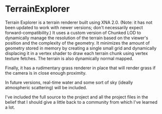 TerrainExplorer
===============

Terrain Explorer is a terrain renderer built using XNA 2.0. (Note: it has not been updated to work with newer versions; don't necessarily expect forward-compatibility.) It uses a custom version of Chunked LOD to dynamically manage the resolution of the terrain based on the viewer's position and the complexity of the geometry. It minimizes the amount of geometry stored in memory by creating a single small grid and dynamically displacing it in a vertex shader to draw each terrain chunk using vertex texture fetches. The terrain is also dynamically normal mapped. 

Finally, it has a rudimentary grass renderer in place that will render grass if the camera is in close enough proximity. 

In future versions, real-time water and some sort of sky (ideally atmospheric scattering) will be included. 

I've included the full source to the project and all the project files in the belief that I should give a little back to a community from which I've learned a lot.
